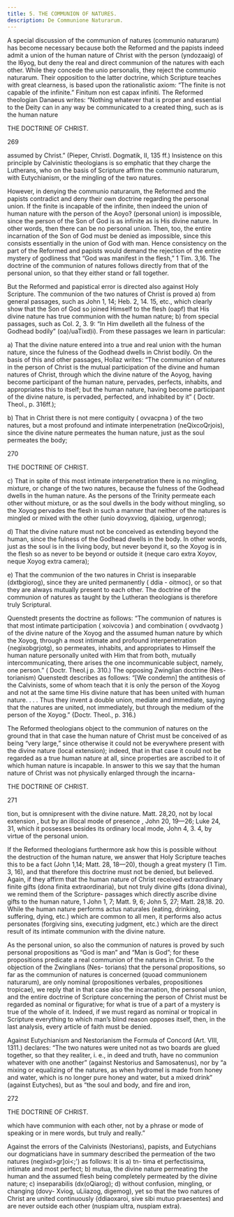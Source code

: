 ```yaml
---
title: 5. THE COMMUNION OF NATURES.
description: De Communione Naturarum.
---
```


A special discussion of the communion of natures (communio naturarum) has become necessary because both the Reformed and the papists indeed admit a union of the human nature of Christ with the person (yndozaaig) of the l6yog, but deny the real and direct communion of the natures with each other. While they concede the unio personalis, they reject the communio naturarum. Their opposition to the latter doctrine, which Scripture teaches with great clearness, is based upon the rationalistic axiom: “The finite is not capable of the infinite.” Finitum non est capax infiniti. The Reformed theologian Danaeus writes: “Nothing whatever that is proper and essential to the Deity can in any way be communicated to a created thing, such as is the human nature 



THE DOCTRINE OF CHRIST. 


269 


assumed by Christ.” (Pieper, Christl. Dogmatik, II, 135 ff.) Insistence on this principle by Calvinistic theologians is so emphatic that they charge the Lutherans, who on the basis of Scripture affirm the communio naturarum, with Eutychianism, or the mingling of the two natures. 

However, in denying the communio naturarum, the Reformed and the papists contradict and deny their own doctrine regarding the personal union. If the finite is incapable of the infinite, then indeed the union of human nature with the person of the Aoyo? (personal union) is impossible, since the person of the Son of God is as infinite as is His divine nature. In other words, then there can be no personal union. Then, too, the entire incarnation of the Son of God must be denied as impossible, since this consists essentially in the union of God with man. Hence consistency on the part of the Reformed and papists would demand the rejection of the entire mystery of godliness that “God was manifest in the flesh,” 1 Tim. 3,16. The doctrine of the communion of natures follows directly from that of the personal union, so that they either stand or fall together. 

But the Reformed and papistical error is directed also against Holy Scripture. The communion of the two natures of Christ is proved a) from general passages, such as John 1, 14; Heb. 2, 14. 15, etc., which clearly show that the Son of God so joined Himself to the flesh (oapf) that His divine nature has true communion with the human nature; b) from special passages, such as Col. 2, 3. 9: “In Him dwelleth all the fulness of the Godhead bodily” (oa)/uaTixd)i). From these passages we learn in particular: 

a) That the divine nature entered into a true and real union with the human nature, since the fulness of the Godhead dwells in Christ bodily. On the basis of this and other passages, Hollaz writes: “The communion of natures in the person of Christ is the mutual participation of the divine and human natures of Christ, through which the divine nature of the Aoyog, having become participant of the human nature, pervades, perfects, inhabits, and appropriates this to itself; but the human nature, having become participant of the divine nature, is pervaded, perfected, and inhabited by it” ( Doctr. Theol., p. 316ff.); 

b) That in Christ there is not mere contiguity ( ovvacpna ) of the two natures, but a most profound and intimate interpenetration (neQixcoQrjois), since the divine nature permeates the human nature, just as the soul permeates the body; 



270 


THE DOCTRINE OF CHRIST. 


c) That in spite of this most intimate interpenetration there is no mingling, mixture, or change of the two natures, because the fulness of the Godhead dwells in the human nature. As the persons of the Trinity permeate each other without mixture, or as the soul dwells in the body without mingling, so the Xoyog pervades the flesh in such a manner that neither of the natures is mingled or mixed with the other (unio dovyxviog, djaixiog, urgenrog); 

d) That the divine nature must not be conceived as extending beyond the human, since the fulness of the Godhead dwells in the body. In other words, just as the soul is in the living body, but never beyond it, so the Xoyog is in the flesh so as never to be beyond or outside it (neque caro extra Xoyov, neque Xoyog extra camera); 

e) That the communion of the two natures in Christ is inseparable (dxtbgiorog), since they are united permanently ( ddia - oitmoc), or so that they are always mutually present to each other. The doctrine of the communion of natures as taught by the Lutheran theologians is therefore truly Scriptural. 

Quenstedt presents the doctrine as follows: “The communion of natures is that most intimate participation ( xoivcovia ) and combination ( ovvdvaotg ) of the divine nature of the Xoyog and the assumed human nature by which the Xoyog, through a most intimate and profound interpenetration {negixobgrjotg), so permeates, inhabits, and appropriates to Himself the human nature personally united with Him that from both, mutually intercommunicating, there arises the one incommunicable subject, namely, one person.” ( Doctr. Theol.j p. 310.) The opposing Zwinglian doctrine (Nes- torianism) Quenstedt describes as follows: “[We condemn] the antithesis of the Calvinists, some of whom teach that it is only the person of the Xoyog and not at the same time His divine nature that has been united with human nature. . . . Thus they invent a double union, mediate and immediate, saying that the natures are united, not immediately, but through the medium of the person of the Xoyog.” {Doctr. Theol., p. 316.) 

The Reformed theologians object to the communion of natures on the ground that in that case the human nature of Christ must be conceived of as being “very large,” since otherwise it could not be everywhere present with the divine nature (local extension); indeed, that in that case it could not be regarded as a true human nature at all, since properties are ascribed to it of which human nature is incapable. In answer to this we say that the human nature of Christ was not physically enlarged through the incarna- 



THE DOCTRINE OF CHRIST. 


271 


tion, but is omnipresent with the divine nature. Matt. 28,20, not by local extension , but by an illocal mode of presence , John 20, 19—26; Luke 24, 31, which it possesses besides its ordinary local mode, John 4, 3. 4, by virtue of the personal union. 

If the Reformed theologians furthermore ask how this is possible without the destruction of the human nature, we answer that Holy Scripture teaches this to be a fact (John 1,14; Matt. 28, 18—20), though a great mystery (1 Tim. 3, 16), and that therefore this doctrine must not be denied, but believed. Again, if they affirm that the human nature of Christ received extraordinary finite gifts (dona finita extraordinaria), but not truly divine gifts (dona divina), we remind them of the Scripture- passages which directly ascribe divine gifts to the human nature, 1 John 1, 7; Matt. 9, 6; John 5, 27; Matt. 28,18. 20. While the human nature performs actus naturales (eating, drinking, suffering, dying, etc.) which are common to all men, it performs also actus personates (forgiving sins, executing judgment, etc.) which are the direct result of its intimate communion with the divine nature. 

As the personal union, so also the communion of natures is proved by such personal propositions as “God is man” and “Man is God”; for these propositions predicate a real communion of the natures in Christ. To the objection of the Zwinglians (Nes- torians) that the personal propositions, so far as the communion of natures is concerned (quoad communionem naturarum), are only nominal (propositiones verbales, propositiones tropicae), we reply that in that case also the incarnation, the personal union, and the entire doctrine of Scripture concerning the person of Christ must be regarded as nominal or figurative; for what is true of a part of a mystery is true of the whole of it. Indeed, if we must regard as nominal or tropical in Scripture everything to which man’s blind reason opposes itself, then, in the last analysis, every article of faith must be denied. 

Against Eutychianism and Nestorianism the Formula of Concord (Art. VIII, 1311.) declares: “The two natures were united not as two boards are glued together, so that they realiter, i. e., in deed and truth, have no communion whatever with one another” (against Nestorius and Samosatenus), nor by “a mixing or equalizing of the natures, as when hydromel is made from honey and water, which is no longer pure honey and water, but a mixed drink” (against Eutyches), but as “the soul and body, and fire and iron, 



272 


THE DOCTRINE OF CHRIST. 


which have communion with each other, not by a phrase or mode of speaking or in mere words, but truly and really.” 

Against the errors of the Calvinists (Nestorians), papists, and Eutychians our dogmaticians have in summary described the permeation of the two natures (negixd>gr]oi<;') as follows: It is a) tn- tima et perfectissima, intimate and most perfect; b) mutua, the divine nature permeating the human and the assumed flesh being completely permeated by the divine nature; c) inseparabilis (dx(oQiarog); d) without confusion, mingling, or changing (dovy- Xviog, uLiiazog, digemog), yet so that the two natures of Christ are united continuously {ddiaoxaroi, sive sibi mutuo praesentes) and are never outside each other (nuspiam ultra, nuspiam extra). 
